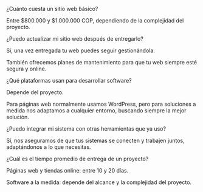 ¿Cuánto cuesta un sitio web básico?


Entre $800.000 y $1.000.000 COP, dependiendo de la complejidad del proyecto.


¿Puedo actualizar mi sitio web después de entregarlo?


Sí, una vez entregada tu web puedes seguir gestionándola.


También ofrecemos planes de mantenimiento para que tu web siempre esté segura y online.


¿Qué plataformas usan para desarrollar software?


Depende del proyecto.


Para páginas web normalmente usamos WordPress, pero para soluciones a medida nos adaptamos a cualquier entorno, buscando siempre la mejor solución.


¿Puedo integrar mi sistema con otras herramientas que ya uso?


Sí, nos aseguramos de que tus sistemas se conecten y trabajen juntos, adaptándonos a lo que necesitas.


¿Cuál es el tiempo promedio de entrega de un proyecto?


Páginas web y tiendas online: entre 10 y 20 días.


Software a la medida: depende del alcance y la complejidad del proyecto.


